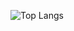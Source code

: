 ![Top Langs](https://github-readme-stats.vercel.app/api/top-langs/?username=NicoPotamus&layout=compact)

